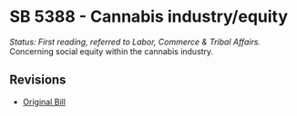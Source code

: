 # SB 5388 - Cannabis industry/equity
*Status: First reading, referred to Labor, Commerce & Tribal Affairs.*
Concerning social equity within the cannabis industry.

## Revisions
* [Original Bill](1/)